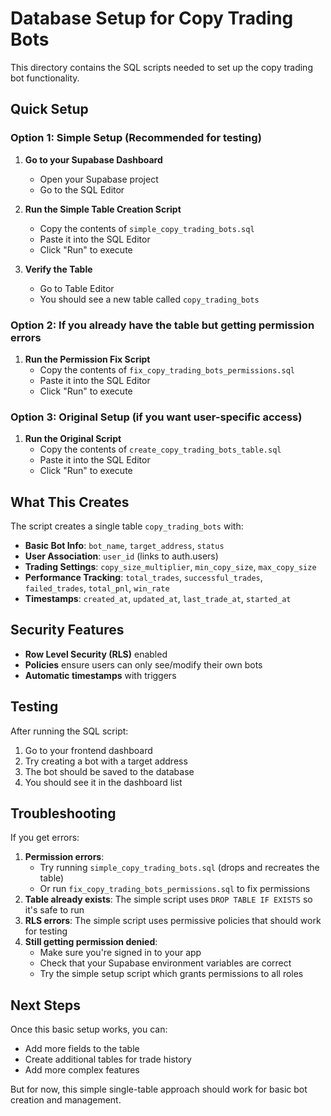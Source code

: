 # Database Setup for Copy Trading Bots

This directory contains the SQL scripts needed to set up the copy trading bot functionality.

## Quick Setup

### Option 1: Simple Setup (Recommended for testing)

1. **Go to your Supabase Dashboard**

   - Open your Supabase project
   - Go to the SQL Editor

2. **Run the Simple Table Creation Script**

   - Copy the contents of `simple_copy_trading_bots.sql`
   - Paste it into the SQL Editor
   - Click "Run" to execute

3. **Verify the Table**
   - Go to Table Editor
   - You should see a new table called `copy_trading_bots`

### Option 2: If you already have the table but getting permission errors

1. **Run the Permission Fix Script**
   - Copy the contents of `fix_copy_trading_bots_permissions.sql`
   - Paste it into the SQL Editor
   - Click "Run" to execute

### Option 3: Original Setup (if you want user-specific access)

1. **Run the Original Script**
   - Copy the contents of `create_copy_trading_bots_table.sql`
   - Paste it into the SQL Editor
   - Click "Run" to execute

## What This Creates

The script creates a single table `copy_trading_bots` with:

- **Basic Bot Info**: `bot_name`, `target_address`, `status`
- **User Association**: `user_id` (links to auth.users)
- **Trading Settings**: `copy_size_multiplier`, `min_copy_size`, `max_copy_size`
- **Performance Tracking**: `total_trades`, `successful_trades`, `failed_trades`, `total_pnl`, `win_rate`
- **Timestamps**: `created_at`, `updated_at`, `last_trade_at`, `started_at`

## Security Features

- **Row Level Security (RLS)** enabled
- **Policies** ensure users can only see/modify their own bots
- **Automatic timestamps** with triggers

## Testing

After running the SQL script:

1. Go to your frontend dashboard
2. Try creating a bot with a target address
3. The bot should be saved to the database
4. You should see it in the dashboard list

## Troubleshooting

If you get errors:

1. **Permission errors**:
   - Try running `simple_copy_trading_bots.sql` (drops and recreates the table)
   - Or run `fix_copy_trading_bots_permissions.sql` to fix permissions
2. **Table already exists**: The simple script uses `DROP TABLE IF EXISTS` so it's safe to run
3. **RLS errors**: The simple script uses permissive policies that should work for testing
4. **Still getting permission denied**:
   - Make sure you're signed in to your app
   - Check that your Supabase environment variables are correct
   - Try the simple setup script which grants permissions to all roles

## Next Steps

Once this basic setup works, you can:

- Add more fields to the table
- Create additional tables for trade history
- Add more complex features

But for now, this simple single-table approach should work for basic bot creation and management.
